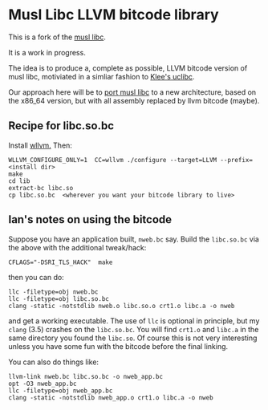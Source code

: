 #  Musl Libc LLVM bitcode library


This is a fork of the [musl libc](http://www.musl-libc.org/).

It is a work in progress.

The idea is to produce a, complete as possible, LLVM bitcode version of
musl libc, motiviated in a simliar fashion to [Klee's uclibc](https://github.com/klee/klee-uclibc).

Our approach here will be to [port musl libc](http://wiki.musl-libc.org/wiki/Porting) to a new
architecture, based on the x86_64 version, but with all assembly replaced by llvm bitcode (maybe).

## Recipe for libc.so.bc

Install [wllvm.](https://github.com/SRI-CSL/whole-program-llvm.git)
Then:

```
WLLVM_CONFIGURE_ONLY=1  CC=wllvm ./configure --target=LLVM --prefix=<install dir>
make
cd lib
extract-bc libc.so
cp libc.so.bc  <wherever you want your bitcode library to live>
```


## Ian's notes on using the bitcode

Suppose you have an application built,  `nweb.bc` say.  Build
the `libc.so.bc` via the above with the additional tweak/hack:
```
CFLAGS="-DSRI_TLS_HACK"  make
```
then you can do:
```
llc -filetype=obj nweb.bc
llc -filetype=obj libc.so.bc
clang -static -notstdlib nweb.o libc.so.o crt1.o libc.a -o nweb
```
and get a working executable. The use of `llc` is optional in principle,
but my `clang` (3.5) crashes on the `libc.so.bc`. You will find
`crt1.o` and  `libc.a` in the same directory you found the `libc.so`.
Of course this is not very interesting unless you have some fun
with the bitcode before the final linking.

You can also do things like:

```
llvm-link nweb.bc libc.so.bc -o nweb_app.bc
opt -O3 nweb_app.bc
llc -filetype=obj nweb_app.bc
clang -static -notstdlib nweb_app.o crt1.o libc.a -o nweb
```



